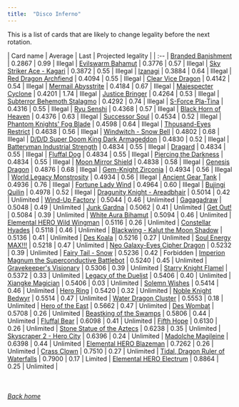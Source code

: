 ```yaml
---
title:  "Disco Inferno"
---
```


This is a list of cards that are likely to change legality before the next rotation.

| Card name | Average | Last | Projected legality |
| :-- |
[Branded Banishment](https://db.ygoprodeck.com/card/?search=Branded%20Banishment) | 0.2867 | 0.99 | Illegal |
[Evilswarm Bahamut](https://db.ygoprodeck.com/card/?search=Evilswarm%20Bahamut) | 0.3776 | 0.57 | Illegal |
[Sky Striker Ace - Kagari](https://db.ygoprodeck.com/card/?search=Sky%20Striker%20Ace%20-%20Kagari) | 0.3872 | 0.55 | Illegal |
[Izanagi](https://db.ygoprodeck.com/card/?search=Izanagi) | 0.3884 | 0.64 | Illegal |
[Red Dragon Archfiend](https://db.ygoprodeck.com/card/?search=Red%20Dragon%20Archfiend) | 0.4094 | 0.55 | Illegal |
[Clear Vice Dragon](https://db.ygoprodeck.com/card/?search=Clear%20Vice%20Dragon) | 0.4142 | 0.54 | Illegal |
[Mermail Abysstrite](https://db.ygoprodeck.com/card/?search=Mermail%20Abysstrite) | 0.4184 | 0.67 | Illegal |
[Majespecter Cyclone](https://db.ygoprodeck.com/card/?search=Majespecter%20Cyclone) | 0.4201 | 1.74 | Illegal |
[Justice Bringer](https://db.ygoprodeck.com/card/?search=Justice%20Bringer) | 0.4264 | 0.53 | Illegal |
[Subterror Behemoth Stalagmo](https://db.ygoprodeck.com/card/?search=Subterror%20Behemoth%20Stalagmo) | 0.4292 | 0.74 | Illegal |
[S-Force Pla-Tina](https://db.ygoprodeck.com/card/?search=S-Force%20Pla-Tina) | 0.4316 | 0.55 | Illegal |
[Ryu Senshi](https://db.ygoprodeck.com/card/?search=Ryu%20Senshi) | 0.4368 | 0.57 | Illegal |
[Black Horn of Heaven](https://db.ygoprodeck.com/card/?search=Black%20Horn%20of%20Heaven) | 0.4376 | 0.63 | Illegal |
[Successor Soul](https://db.ygoprodeck.com/card/?search=Successor%20Soul) | 0.4534 | 0.52 | Illegal |
[Phantom Knights' Fog Blade](https://db.ygoprodeck.com/card/?search=Phantom%20Knights'%20Fog%20Blade) | 0.4598 | 0.64 | Illegal |
[Thousand-Eyes Restrict](https://db.ygoprodeck.com/card/?search=Thousand-Eyes%20Restrict) | 0.4638 | 0.56 | Illegal |
[Windwitch - Snow Bell](https://db.ygoprodeck.com/card/?search=Windwitch%20-%20Snow%20Bell) | 0.4802 | 0.68 | Illegal |
[D/D/D Super Doom King Dark Armageddon](https://db.ygoprodeck.com/card/?search=D/D/D%20Super%20Doom%20King%20Dark%20Armageddon) | 0.4830 | 0.52 | Illegal |
[Batteryman Industrial Strength](https://db.ygoprodeck.com/card/?search=Batteryman%20Industrial%20Strength) | 0.4834 | 0.55 | Illegal |
[Dragard](https://db.ygoprodeck.com/card/?search=Dragard) | 0.4834 | 0.55 | Illegal |
[Fluffal Dog](https://db.ygoprodeck.com/card/?search=Fluffal%20Dog) | 0.4834 | 0.55 | Illegal |
[Piercing the Darkness](https://db.ygoprodeck.com/card/?search=Piercing%20the%20Darkness) | 0.4834 | 0.55 | Illegal |
[Moon Mirror Shield](https://db.ygoprodeck.com/card/?search=Moon%20Mirror%20Shield) | 0.4838 | 0.58 | Illegal |
[Genesis Dragon](https://db.ygoprodeck.com/card/?search=Genesis%20Dragon) | 0.4876 | 0.68 | Illegal |
[Gem-Knight Zirconia](https://db.ygoprodeck.com/card/?search=Gem-Knight%20Zirconia) | 0.4934 | 0.56 | Illegal |
[World Legacy Monstrosity](https://db.ygoprodeck.com/card/?search=World%20Legacy%20Monstrosity) | 0.4934 | 0.56 | Illegal |
[Ancient Gear Tank](https://db.ygoprodeck.com/card/?search=Ancient%20Gear%20Tank) | 0.4936 | 0.76 | Illegal |
[Fortune Lady Wind](https://db.ygoprodeck.com/card/?search=Fortune%20Lady%20Wind) | 0.4964 | 0.60 | Illegal |
[Bujingi Quilin](https://db.ygoprodeck.com/card/?search=Bujingi%20Quilin) | 0.4978 | 0.52 | Illegal |
[Dragunity Knight - Areadbhair](https://db.ygoprodeck.com/card/?search=Dragunity%20Knight%20-%20Areadbhair) | 0.5014 | 0.42 | Unlimited |
[Wind-Up Factory](https://db.ygoprodeck.com/card/?search=Wind-Up%20Factory) | 0.5044 | 0.46 | Unlimited |
[Gagagadraw](https://db.ygoprodeck.com/card/?search=Gagagadraw) | 0.5048 | 0.49 | Unlimited |
[Junk Gardna](https://db.ygoprodeck.com/card/?search=Junk%20Gardna) | 0.5062 | 0.41 | Unlimited |
[Get Out!](https://db.ygoprodeck.com/card/?search=Get%20Out!) | 0.5084 | 0.39 | Unlimited |
[White Aura Bihamut](https://db.ygoprodeck.com/card/?search=White%20Aura%20Bihamut) | 0.5094 | 0.46 | Unlimited |
[Elemental HERO Wild Wingman](https://db.ygoprodeck.com/card/?search=Elemental%20HERO%20Wild%20Wingman) | 0.5116 | 0.26 | Unlimited |
[Constellar Hyades](https://db.ygoprodeck.com/card/?search=Constellar%20Hyades) | 0.5118 | 0.46 | Unlimited |
[Blackwing - Kalut the Moon Shadow](https://db.ygoprodeck.com/card/?search=Blackwing%20-%20Kalut%20the%20Moon%20Shadow) | 0.5136 | 0.41 | Unlimited |
[Des Koala](https://db.ygoprodeck.com/card/?search=Des%20Koala) | 0.5216 | 0.27 | Unlimited |
[Soul Energy MAX!!!](https://db.ygoprodeck.com/card/?search=Soul%20Energy%20MAX!!!) | 0.5218 | 0.47 | Unlimited |
[Neo Galaxy-Eyes Cipher Dragon](https://db.ygoprodeck.com/card/?search=Neo%20Galaxy-Eyes%20Cipher%20Dragon) | 0.5232 | 0.39 | Unlimited |
[Fairy Tail - Snow](https://db.ygoprodeck.com/card/?search=Fairy%20Tail%20-%20Snow) | 0.5236 | 0.42 | Forbidden |
[Imperion Magnum the Superconductive Battlebot](https://db.ygoprodeck.com/card/?search=Imperion%20Magnum%20the%20Superconductive%20Battlebot) | 0.5240 | 0.45 | Unlimited |
[Gravekeeper's Visionary](https://db.ygoprodeck.com/card/?search=Gravekeeper's%20Visionary) | 0.5306 | 0.39 | Unlimited |
[Starry Knight Flamel](https://db.ygoprodeck.com/card/?search=Starry%20Knight%20Flamel) | 0.5372 | 0.33 | Unlimited |
[Legacy of the Duelist](https://db.ygoprodeck.com/card/?search=Legacy%20of%20the%20Duelist) | 0.5406 | 0.40 | Unlimited |
[Xiangke Magician](https://db.ygoprodeck.com/card/?search=Xiangke%20Magician) | 0.5406 | 0.03 | Unlimited |
[Solemn Wishes](https://db.ygoprodeck.com/card/?search=Solemn%20Wishes) | 0.5414 | 0.46 | Unlimited |
[Hero Ring](https://db.ygoprodeck.com/card/?search=Hero%20Ring) | 0.5420 | 0.32 | Unlimited |
[Noble Knight Bedwyr](https://db.ygoprodeck.com/card/?search=Noble%20Knight%20Bedwyr) | 0.5514 | 0.47 | Unlimited |
[Water Dragon Cluster](https://db.ygoprodeck.com/card/?search=Water%20Dragon%20Cluster) | 0.5553 | 0.18 | Unlimited |
[Hero of the East](https://db.ygoprodeck.com/card/?search=Hero%20of%20the%20East) | 0.5662 | 0.47 | Unlimited |
[Des Wombat](https://db.ygoprodeck.com/card/?search=Des%20Wombat) | 0.5708 | 0.26 | Unlimited |
[Beastking of the Swamps](https://db.ygoprodeck.com/card/?search=Beastking%20of%20the%20Swamps) | 0.5806 | 0.44 | Unlimited |
[Fluffal Bear](https://db.ygoprodeck.com/card/?search=Fluffal%20Bear) | 0.6098 | 0.41 | Unlimited |
[Fifth Hope](https://db.ygoprodeck.com/card/?search=Fifth%20Hope) | 0.6130 | 0.26 | Unlimited |
[Stone Statue of the Aztecs](https://db.ygoprodeck.com/card/?search=Stone%20Statue%20of%20the%20Aztecs) | 0.6238 | 0.35 | Unlimited |
[Skyscraper 2 - Hero City](https://db.ygoprodeck.com/card/?search=Skyscraper%202%20-%20Hero%20City) | 0.6396 | 0.24 | Unlimited |
[Madolche Magileine](https://db.ygoprodeck.com/card/?search=Madolche%20Magileine) | 0.6398 | 0.44 | Unlimited |
[Elemental HERO Blazeman](https://db.ygoprodeck.com/card/?search=Elemental%20HERO%20Blazeman) | 0.7262 | 0.26 | Unlimited |
[Crass Clown](https://db.ygoprodeck.com/card/?search=Crass%20Clown) | 0.7510 | 0.27 | Unlimited |
[Tidal, Dragon Ruler of Waterfalls](https://db.ygoprodeck.com/card/?search=Tidal,%20Dragon%20Ruler%20of%20Waterfalls) | 0.7900 | 0.17 | Limited |
[Elemental HERO Electrum](https://db.ygoprodeck.com/card/?search=Elemental%20HERO%20Electrum) | 0.8864 | 0.25 | Unlimited |

<br>

###### [Back home](index)